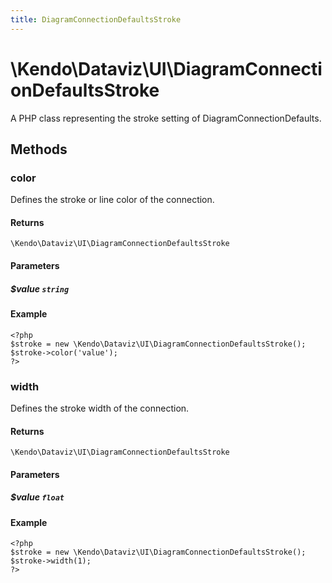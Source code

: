```yaml
---
title: DiagramConnectionDefaultsStroke
---
```


# \Kendo\Dataviz\UI\DiagramConnectionDefaultsStroke

A PHP class representing the stroke setting of DiagramConnectionDefaults.


## Methods

### color
Defines the stroke or line color of the connection.

#### Returns
`\Kendo\Dataviz\UI\DiagramConnectionDefaultsStroke`

#### Parameters

##### $value `string`



#### Example 
    <?php
    $stroke = new \Kendo\Dataviz\UI\DiagramConnectionDefaultsStroke();
    $stroke->color('value');
    ?>

### width
Defines the stroke width of the connection.

#### Returns
`\Kendo\Dataviz\UI\DiagramConnectionDefaultsStroke`

#### Parameters

##### $value `float`



#### Example 
    <?php
    $stroke = new \Kendo\Dataviz\UI\DiagramConnectionDefaultsStroke();
    $stroke->width(1);
    ?>

